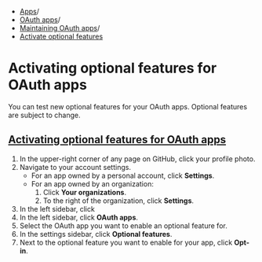  * [Apps](https://docs.github.com/en/apps "Apps")/
  * [OAuth apps](https://docs.github.com/en/apps/oauth-apps "OAuth apps")/
  * [Maintaining OAuth apps](https://docs.github.com/en/apps/oauth-apps/maintaining-oauth-apps "Maintaining OAuth apps")/
  * [Activate optional features](https://docs.github.com/en/apps/oauth-apps/maintaining-oauth-apps/activating-optional-features-for-oauth-apps "Activate optional features")


# Activating optional features for OAuth apps
You can test new optional features for your OAuth apps.
Optional features are subject to change.
## [Activating optional features for OAuth apps](https://docs.github.com/en/apps/oauth-apps/maintaining-oauth-apps/activating-optional-features-for-oauth-apps#activating-optional-features-for-oauth-apps)
  1. In the upper-right corner of any page on GitHub, click your profile photo.
  2. Navigate to your account settings. 
     * For an app owned by a personal account, click **Settings**.
     * For an app owned by an organization: 
       1. Click **Your organizations**.
       2. To the right of the organization, click **Settings**.
  3. In the left sidebar, click 
  4. In the left sidebar, click **OAuth apps**.
  5. Select the OAuth app you want to enable an optional feature for.
  6. In the settings sidebar, click **Optional features**.
  7. Next to the optional feature you want to enable for your app, click **Opt-in**.



